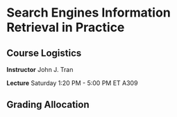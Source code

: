 # Search Engines Information Retrieval in Practice

## Course Logistics

**Instructor** John J. Tran

**Lecture** Saturday 1:20 PM - 5:00 PM ET A309

## Grading Allocation




